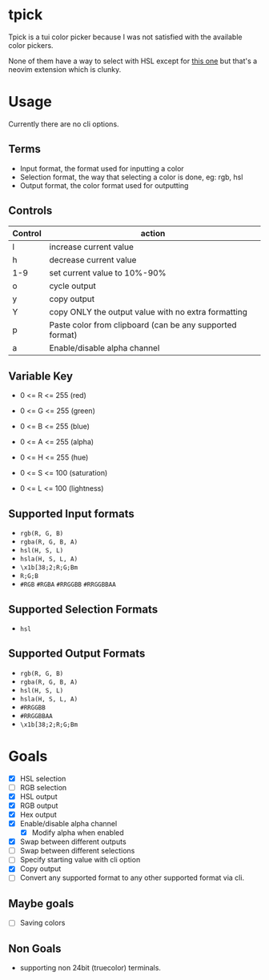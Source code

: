 # tpick

Tpick is a tui color picker because I was not satisfied with the available color pickers.

None of them have a way to select with HSL except for [this one](https://github.com/uga-rosa/ccc.nvim) but that's a neovim extension which is clunky.

# Usage

Currently there are no cli options.

## Terms

- Input format, the format used for inputting a color
- Selection format, the way that selecting a color is done, eg: rgb, hsl
- Output format, the color format used for outputting

## Controls

| Control | action                                                   |
| ------- | -------------------------------------------------------- |
| l       | increase current value                                   |
| h       | decrease current value                                   |
| 1-9     | set current value to 10%-90%                             |
| o       | cycle output                                             |
| y       | copy output                                              |
| Y       | copy ONLY the output value with no extra formatting      |
| p       | Paste color from clipboard (can be any supported format) |
| a       | Enable/disable alpha channel                             |

## Variable Key
- 0 <= R <= 255 (red)
- 0 <= G <= 255 (green)
- 0 <= B <= 255 (blue)

- 0 <= A <= 255 (alpha)

- 0 <= H <= 255 (hue)
- 0 <= S <= 100 (saturation)
- 0 <= L <= 100 (lightness)

## Supported Input formats

- `rgb(R, G, B)`
- `rgba(R, G, B, A)`
- `hsl(H, S, L)`
- `hsla(H, S, L, A)`
- `\x1b[38;2;R;G;Bm`
- `R;G;B`
- `#RGB` `#RGBA` `#RRGGBB` `#RRGGBBAA`

## Supported Selection Formats

- `hsl`

## Supported Output Formats

- `rgb(R, G, B)`
- `rgba(R, G, B, A)`
- `hsl(H, S, L)`
- `hsla(H, S, L, A)`
- `#RRGGBB`
- `#RRGGBBAA`
- `\x1b[38;2;R;G;Bm`

# Goals

- [x] HSL selection
- [ ] RGB selection
- [x] HSL output
- [x] RGB output
- [x] Hex output
- [x] Enable/disable alpha channel
  - [x] Modify alpha when enabled
- [x] Swap between different outputs
- [ ] Swap between different selections
- [ ] Specify starting value with cli option
- [x] Copy output
- [ ] Convert any supported format to any other supported format via cli.

## Maybe goals

- [ ] Saving colors

## Non Goals

- supporting non 24bit (truecolor) terminals.
